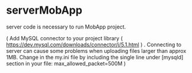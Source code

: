 # serverMobApp
server code is necessary to run MobApp project.

( Add MySQL connector to your project library ( https://dev.mysql.com/downloads/connector/j/5.1.html ) .
Connecting to server can cause some problems when uploading files larger than approx 1MB. Change in the my.ini file by including the single line under [mysqld] section in your file: max_allowed_packet=500M )
